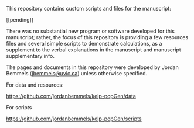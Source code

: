 This repository contains custom scripts and files for the manuscript:

[[pending]]

There was no substantial new program or software developed for this manuscript; rather, the focus of this repository is providing a few resources files and several simple scripts to demonstrate calculations, as a supplement to the verbal explanations in the manuscript and manuscript supplementary info.

The pages and documents in this repository were developed by Jordan Bemmels (jbemmels@uvic.ca) unless otherwise specified.


For data and resources:

https://github.com/jordanbemmels/kelp-popGen/data

For scripts

https://github.com/jordanbemmels/kelp-popGen/scripts
